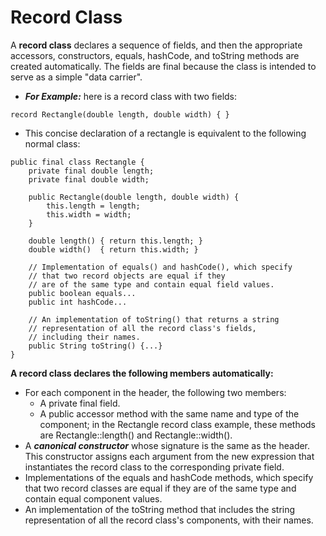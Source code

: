 # Record Class

A **record class** declares a sequence of fields, and then the appropriate accessors, constructors, equals, hashCode, and toString methods are created automatically. The fields are final because the class is intended to serve as a simple "data carrier".

- **_For Example:_** here is a record class with two fields:

```
record Rectangle(double length, double width) { }
```

- This concise declaration of a rectangle is equivalent to the following normal class:

```
public final class Rectangle {
    private final double length;
    private final double width;

    public Rectangle(double length, double width) {
        this.length = length;
        this.width = width;
    }

    double length() { return this.length; }
    double width()  { return this.width; }

    // Implementation of equals() and hashCode(), which specify
    // that two record objects are equal if they
    // are of the same type and contain equal field values.
    public boolean equals...
    public int hashCode...

    // An implementation of toString() that returns a string
    // representation of all the record class's fields,
    // including their names.
    public String toString() {...}
}
```

**A record class declares the following members automatically:**

- For each component in the header, the following two members:
  - A private final field.
  - A public accessor method with the same name and type of the component; in the Rectangle record class example, these methods are Rectangle::length() and Rectangle::width().
- A **_canonical constructor_** whose signature is the same as the header. This constructor assigns each argument from the new expression that instantiates the record class to the corresponding private field.
- Implementations of the equals and hashCode methods, which specify that two record classes are equal if they are of the same type and contain equal component values.
- An implementation of the toString method that includes the string representation of all the record class's components, with their names.
